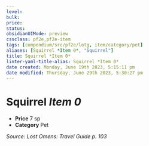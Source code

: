 ```yaml
---
level:
bulk:
price:
status:
obsidianUIMode: preview
cssclass: pf2e,pf2e-item
tags: [compendium/src/pf2e/lotg, item/category/pet]
aliases: [Squirrel *Item 0*, "Squirrel"]
title: Squirrel *Item 0*
linter-yaml-title-alias: Squirrel *Item 0*
date created: Monday, June 19th 2023, 5:15:11 pm
date modified: Thursday, June 29th 2023, 5:30:27 pm
---
```


# Squirrel *Item 0*

- **Price** 7 sp
- **Category** Pet

*Source: Lost Omens: Travel Guide p. 103*
